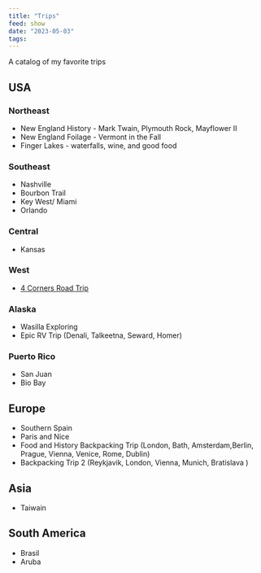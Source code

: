 ```yaml
---
title: "Trips"
feed: show
date: "2023-05-03"
tags: 
---
```


A catalog of my favorite trips

## USA

### Northeast

- New England History - Mark Twain, Plymouth Rock, Mayflower II
- New England Foilage - Vermont in the Fall
- Finger Lakes - waterfalls, wine, and good food

### Southeast
- Nashville
- Bourbon Trail
- Key West/ Miami
- Orlando
### Central
- Kansas
### West
-  [4 Corners Road Trip](notes/myadventures/travel/4%20Corners%20Road%20Trip.md)

### Alaska
- Wasilla Exploring
- Epic RV Trip (Denali, Talkeetna, Seward, Homer)

### Puerto Rico
- San Juan
- Bio Bay

## Europe
- Southern Spain
- Paris and Nice
- Food and History Backpacking Trip (London, Bath, Amsterdam,Berlin, Prague, Vienna, Venice, Rome, Dublin)
- Backpacking Trip 2 (Reykjavik, London, Vienna, Munich, Bratislava )

## Asia
- Taiwain

## South America
- Brasil
- Aruba
